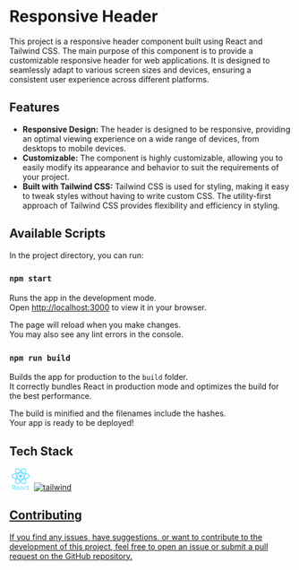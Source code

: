 # Responsive Header

This project is a responsive header component built using React and Tailwind CSS. The main purpose of this component is to provide a customizable responsive header for web applications. It is designed to seamlessly adapt to various screen sizes and devices, ensuring a consistent user experience across different platforms.

## Features

- **Responsive Design:** The header is designed to be responsive, providing an optimal viewing experience on a wide range of devices, from desktops to mobile devices.
- **Customizable:** The component is highly customizable, allowing you to easily modify its appearance and behavior to suit the requirements of your project.
- **Built with Tailwind CSS:** Tailwind CSS is used for styling, making it easy to tweak styles without having to write custom CSS. The utility-first approach of Tailwind CSS provides flexibility and efficiency in styling.



## Available Scripts

In the project directory, you can run:

### `npm start`

Runs the app in the development mode.\
Open [http://localhost:3000](http://localhost:3000) to view it in your browser.

The page will reload when you make changes.\
You may also see any lint errors in the console.

### `npm run build`

Builds the app for production to the `build` folder.\
It correctly bundles React in production mode and optimizes the build for the best performance.

The build is minified and the filenames include the hashes.\
Your app is ready to be deployed!


## Tech Stack
<p><img src="https://raw.githubusercontent.com/devicons/devicon/master/icons/react/react-original-wordmark.svg" alt="react" width="40" height="40"/> </a> <a href="https://redux.js.org" target="_blank" rel="noreferrer"> <img src="https://www.vectorlogo.zone/logos/tailwindcss/tailwindcss-icon.svg" alt="tailwind" width="40" height="40"/></p>


## Contributing

If you find any issues, have suggestions, or want to contribute to the development of this project, feel free to open an issue or submit a pull request on the GitHub repository.
